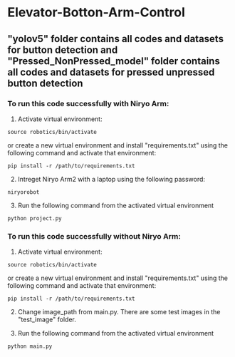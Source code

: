 # Elevator-Botton-Arm-Control

## "yolov5" folder contains all codes and datasets for button detection and "Pressed_NonPressed_model" folder contains all codes and datasets for pressed unpressed button detection

### To run this code successfully with Niryo Arm:

1. Activate virtual environment:
```
source robotics/bin/activate
```
or create a new virtual environment and install "requirements.txt" using the following command and activate that environment:
```
pip install -r /path/to/requirements.txt
```
2. Intreget Niryo Arm2 with a laptop using the following password:
```
niryorobot
```
3.  Run the following command from the activated virtual environment

```
python project.py 
```

### To run this code successfully without Niryo Arm:


1. Activate virtual environment:
```
source robotics/bin/activate
```
or create a new virtual environment and install "requirements.txt" using the following command and activate that environment:
```
pip install -r /path/to/requirements.txt
```
2. Change image_path from main.py. There are some test images in the "test_image" folder.
   
3.  Run the following command from the activated virtual environment

```
python main.py 
```
